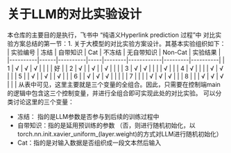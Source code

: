 # 关于LLM的对比实验设计

本仓库的主要目的是执行，飞书中 “纯语义Hyperlink prediction 过程”中 对比实验方案总结的第一节：1. 关于大模型的对比实验方案设计。其基本实验组织如下：
| 实验编号 | 冻结 | 自带知识 | Cat | 不冻结 | 无自带知识 | Non-Cat | 实验结果 |
|----------|------|----------|-----|--------|------------|---------|----------|
| 1        | √    | √        | √   |        |            |         | 好       |
| 2        | √    |          | √   |        |    √        |         |          |
| 3        | √    |   √       |     |        |            |   √      |          |
| 4        | √    |          |     |        |      √      |    √     |          |
| 5        |      | √        |     |   √     |            |   √      |          |
| 6        |      |  √        | √    |  √      |            |         |          |
| 7        |      |          |     |    √    |      √      |   √      |          |
| 8        |      |          |   √  |    √    |   √         |         |          |
从表中可见，这里主要就是三个变量的全组合。因此，只需要在控制端main的逻辑中包含这三个控制变量，并进行全组合即可实现此处的对比实验。
可以分类讨论这里的三个变量：
- 冻结： 指的是LLM参数是否参与到后续的训练过程中
- 自带知识：指的是延用预训练的参数 （否，则进行随机初始化，以torch.nn.init.xavier_uniform_(layer.weight)的方式对LLM进行随机初始化）
- Cat：指的是对输入数据是否组织成一段文本然后输入